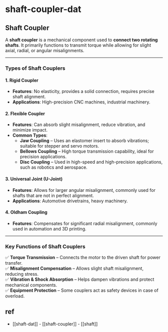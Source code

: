 
# shaft-coupler-dat







## Shaft Coupler  

A **shaft coupler** is a mechanical component used to **connect two rotating shafts**. It primarily functions to transmit torque while allowing for slight axial, radial, or angular misalignments.  

---

### Types of Shaft Couplers  

#### 1. Rigid Coupler  
- **Features**: No elasticity, provides a solid connection, requires precise shaft alignment.  
- **Applications**: High-precision CNC machines, industrial machinery.  

#### 2. Flexible Coupler  
- **Features**: Can absorb slight misalignment, reduce vibration, and minimize impact.  
- **Common Types**:  
  - **Jaw Coupling** – Uses an elastomer insert to absorb vibrations; suitable for stepper and servo motors.  
  - **Bellows Coupling** – High torque transmission capability, ideal for precision applications.  
  - **Disc Coupling** – Used in high-speed and high-precision applications, such as robotics and aerospace.  

#### 3. Universal Joint (U-Joint)  
- **Features**: Allows for larger angular misalignment, commonly used for shafts that are not in perfect alignment.  
- **Applications**: Automotive drivetrains, heavy machinery.  

#### 4. Oldham Coupling  
- **Features**: Compensates for significant radial misalignment, commonly used in automation and 3D printing.  

---

### Key Functions of Shaft Couplers  
✅ **Torque Transmission** – Connects the motor to the driven shaft for power transfer.  
✅ **Misalignment Compensation** – Allows slight shaft misalignment, reducing stress.  
✅ **Vibration & Shock Absorption** – Helps dampen vibrations and protect mechanical components.  
✅ **Equipment Protection** – Some couplers act as safety devices in case of overload.  

## ref 

- [[shaft-dat]] - [[shaft-coupler]] - [[shaft]]
